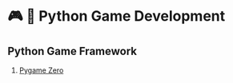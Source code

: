 # :video_game: :snake: Python Game Development

## Python Game Framework

1. [Pygame Zero](https://pygame-zero.readthedocs.io/en/stable/index.html)
